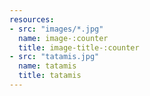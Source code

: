 ```yaml
---
resources: 
- src: "images/*.jpg"
  name: image-:counter
  title: image-title-:counter
- src: "tatamis.jpg"
  name: tatamis
  title: tatamis
---
```

